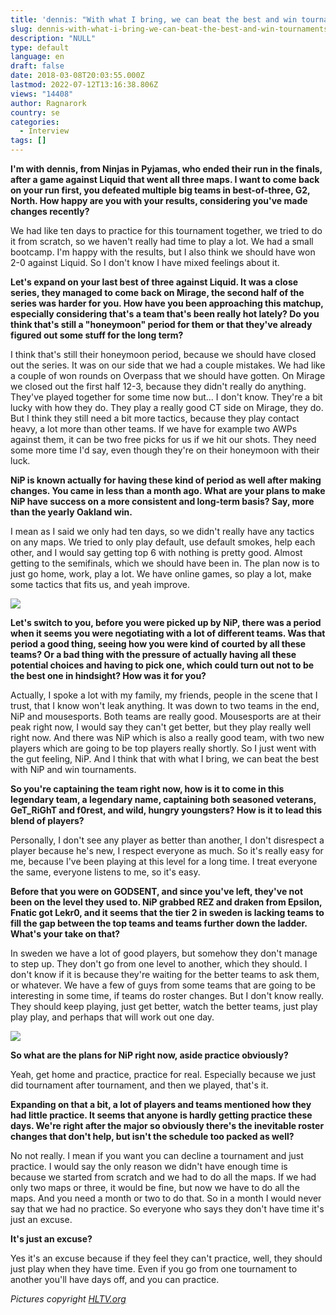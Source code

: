 ```yaml
---
title: 'dennis: "With what I bring, we can beat the best and win tournaments"'
slug: dennis-with-what-i-bring-we-can-beat-the-best-and-win-tournaments
description: "NULL"
type: default
language: en
draft: false
date: 2018-03-08T20:03:55.000Z
lastmod: 2022-07-12T13:16:38.806Z
views: "14408"
author: Ragnarork
country: se
categories:
  - Interview
tags: []
---
```

**I'm with dennis, from Ninjas in Pyjamas, who ended their run in the finals, after a game against Liquid that went all three maps. I want to come back on your run first, you defeated multiple big teams in best-of-three, G2, North. How happy are you with your results, considering you've made changes recently?**

We had like ten days to practice for this tournament together, we tried to do it from scratch, so we haven't really had time to play a lot. We had a small bootcamp. I'm happy with the results, but I also think we should have won 2-0 against Liquid. So I don't know I have mixed feelings about it.

**Let's expand on your last best of three against Liquid. It was a close series, they managed to come back on Mirage, the second half of the series was harder for you. How have you been approaching this matchup, especially considering that's a team that's been really hot lately? Do you think that's still a "honeymoon" period for them or that they've already figured out some stuff for the long term?** 

I think that's still their honeymoon period, because we should have closed out the series. It was on our side that we had a couple mistakes. We had like a couple of won rounds on Overpass that we should have gotten. On Mirage we closed out the first half 12-3, because they didn't really do anything. They've played together for some time now but... I don't know. They're a bit lucky with how they do. They play a really good CT side on Mirage, they do. But I think they still need a bit more tactics, because they play contact heavy, a lot more than other teams. If we have for example two AWPs against them, it can be two free picks for us if we hit our shots. They need some more time I'd say, even though they're on their honeymoon with their luck.

**NiP is known actually for having these kind of period as well after making changes. You came in less than a month ago. What are your plans to make NiP have success on a more consistent and long-term basis? Say, more than the yearly Oakland win.** 

I mean as I said we only had ten days, so we didn't really have any tactics on any maps. We tried to only play default, use default smokes, help each other, and I would say getting top 6 with nothing is pretty good. Almost getting to the semifinals, which we should have been in. The plan now is to just go home, work, play a lot. We have online games, so play a lot, make some tactics that fits us, and yeah improve.

![](/images/articles/5a9c434333bf5/images/GGdotX4XhPTVbyr9RgZzR1A9Jd8oL0xMxtvAbDF4.jpeg)

**Let's switch to you, before you were picked up by NiP, there was a period when it seems you were negotiating with a lot of different teams. Was that period a good thing, seeing how you were kind of courted by all these teams? Or a bad thing with the pressure of actually having all these potential choices and having to pick one, which could turn out not to be the best one in hindsight? How was it for you?**

Actually, I spoke a lot with my family, my friends, people in the scene that I trust, that I know won't leak anything. It was down to two teams in the end, NiP and mousesports. Both teams are really good. Mousesports are at their peak right now, I would say they can't get better, but they play really well right now. And there was NiP which is also a really good team, with two new players which are going to be top players really shortly. So I just went with the gut feeling, NiP. And I think that with what I bring, we can beat the best with NiP and win tournaments.

**So you're captaining the team right now, how is it to come in this legendary team, a legendary name, captaining both seasoned veterans, GeT\_RiGhT and f0rest, and wild, hungry youngsters? How is it to lead this blend of players?**

Personally, I don't see any player as better than another, I don't disrespect a player because he's new, I respect everyone as much. So it's really easy for me, because I've been playing at this level for a long time. I treat everyone the same, everyone listens to me, so it's easy.

**Before that you were on GODSENT, and since you've left, they've not been on the level they used to. NiP grabbed REZ and draken from Epsilon, Fnatic got Lekr0, and it seems that the tier 2 in sweden is lacking teams to fill the gap between the top teams and teams further down the ladder. What's your take on that?**

In sweden we have a lot of good players, but somehow they don't manage to step up. They don't go from one level to another, which they should. I don't know if it is because they're waiting for the better teams to ask them, or whatever. We have a few of guys from some teams that are going to be interesting in some time, if teams do roster changes. But I don't know really. They should keep playing, just get better, watch the better teams, just play play play, and perhaps that will work out one day.

![](/images/articles/5a9c434333bf5/images/PKXzZyUBPwKHYAb7AiuMwkvGqV25xNZ9b4DokEsC.jpeg)

**So what are the plans for NiP right now, aside practice obviously?**

Yeah, get home and practice, practice for real. Especially because we just did tournament after tournament, and then we played, that's it.

**Expanding on that a bit, a lot of players and teams mentioned how they had little practice. It seems that anyone is hardly getting practice these days. We're right after the major so obviously there's the inevitable roster changes that don't help, but isn't the schedule too packed as well?**

No not really. I mean if you want you can decline a tournament and just practice. I would say the only reason we didn't have enough time is because we started from scratch and we had to do all the maps. If we had only two maps or three, it would be fine, but now we have to do all the maps. And you need a month or two to do that. So in a month I would never say that we had no practice. So everyone who says they don't have time it's just an excuse.

**It's just an excuse?**

Yes it's an excuse because if they feel they can't practice, well, they should just play when they have time. Even if you go from one tournament to another you'll have days off, and you can practice.

_Pictures copyright [HLTV.org](https://HLTV.org)_
